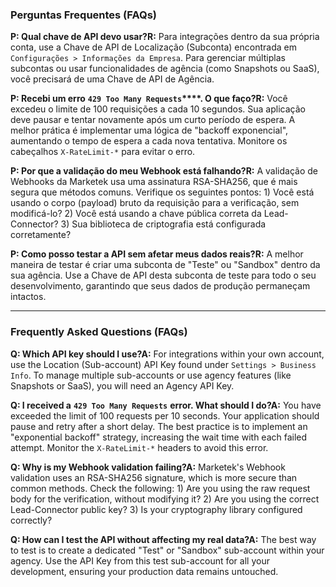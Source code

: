 ### Perguntas Frequentes (FAQs)

**P: Qual chave de API devo usar?R:** Para integrações dentro da sua própria conta, use a Chave de API de Localização (Subconta) encontrada em `Configurações > Informações da Empresa`. Para gerenciar múltiplas subcontas ou usar funcionalidades de agência (como Snapshots ou SaaS), você precisará de uma Chave de API de Agência.

  

**P: Recebi um erro** **`429 Too Many Requests`****. O que faço?R:** Você excedeu o limite de 100 requisições a cada 10 segundos. Sua aplicação deve pausar e tentar novamente após um curto período de espera. A melhor prática é implementar uma lógica de "backoff exponencial", aumentando o tempo de espera a cada nova tentativa. Monitore os cabeçalhos `X-RateLimit-*` para evitar o erro.

  

**P: Por que a validação do meu Webhook está falhando?R:** A validação de Webhooks da Marketek usa uma assinatura RSA-SHA256, que é mais segura que métodos comuns. Verifique os seguintes pontos: 1) Você está usando o corpo (payload) bruto da requisição para a verificação, sem modificá-lo? 2) Você está usando a chave pública correta da Lead-Connector? 3) Sua biblioteca de criptografia está configurada corretamente?

  

**P: Como posso testar a API sem afetar meus dados reais?R:** A melhor maneira de testar é criar uma subconta de "Teste" ou "Sandbox" dentro da sua agência. Use a Chave de API desta subconta de teste para todo o seu desenvolvimento, garantindo que seus dados de produção permaneçam intactos.

* * *

### Frequently Asked Questions (FAQs)

**Q: Which API key should I use?A:** For integrations within your own account, use the Location (Sub-account) API Key found under `Settings > Business Info`. To manage multiple sub-accounts or use agency features (like Snapshots or SaaS), you will need an Agency API Key.

  

**Q: I received a** **`429 Too Many Requests`** **error. What should I do?A:** You have exceeded the limit of 100 requests per 10 seconds. Your application should pause and retry after a short delay. The best practice is to implement an "exponential backoff" strategy, increasing the wait time with each failed attempt. Monitor the `X-RateLimit-*` headers to avoid this error.

  

**Q: Why is my Webhook validation failing?A:** Marketek's Webhook validation uses an RSA-SHA256 signature, which is more secure than common methods. Check the following: 1) Are you using the raw request body for the verification, without modifying it? 2) Are you using the correct Lead-Connector public key? 3) Is your cryptography library configured correctly?

  

**Q: How can I test the API without affecting my real data?A:** The best way to test is to create a dedicated "Test" or "Sandbox" sub-account within your agency. Use the API Key from this test sub-account for all your development, ensuring your production data remains untouched.
